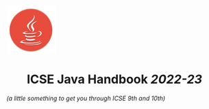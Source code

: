 <img title="" src="Images/java.svg" alt="My Happy SVG" width="114" data-align="center">

<h1 style="text-align: center;">ICSE Java Handbook <i>2022-23</h1>

_(a little something to get you through ICSE 9th and 10th)_


